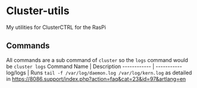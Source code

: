 # Cluster-utils
My utilities for ClusterCTRL for the RasPi

## Commands
All commands are a sub command of ```cluster```
so the ```logs``` command would be ```cluster logs```
Command Name | Description
------------ | -----------
log/logs | Runs ````tail -f /var/log/daemon.log /var/log/kern.log```` as detailed in https://8086.support/index.php?action=faq&cat=23&id=97&artlang=en
